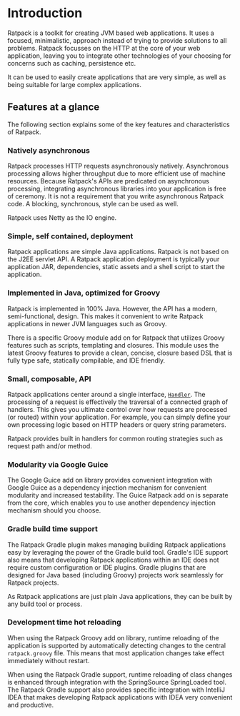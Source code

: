 # Introduction

Ratpack is a toolkit for creating JVM based web applications.
It uses a focused, minimalistic, approach instead of trying to provide solutions to all problems.
Ratpack focusses on the HTTP at the core of your web application, leaving you to integrate other technologies of your choosing for concerns such as caching, persistence etc.

It can be used to easily create applications that are very simple, as well as being suitable for large complex applications.

## Features at a glance

The following section explains some of the key features and characteristics of Ratpack.

### Natively asynchronous

Ratpack processes HTTP requests asynchronously natively.
Asynchronous processing allows higher throughput due to more efficient use of machine resources.
Because Ratpack's APIs are predicated on asynchronous processing, integrating asynchronous libraries into your application is free of ceremony.
It is not a requirement that you write asynchronous Ratpack code. A blocking, synchronous, style can be used as well.

Ratpack uses Netty as the IO engine.

### Simple, self contained, deployment

Ratpack applications are simple Java applications.
Ratpack is not based on the J2EE servlet API.
A Ratpack application deployment is typically your application JAR, dependencies, static assets and a shell script to start the application.

### Implemented in Java, optimized for Groovy

Ratpack is implemented in 100% Java. However, the API has a modern, semi-functional, design.
This makes it convenient to write Ratpack applications in newer JVM languages such as Groovy.

There is a specific Groovy module add on for Ratpack that utilizes Groovy features such as scripts, templating and closures.
This module uses the latest Groovy features to provide a clean, concise, closure based DSL that is fully type safe, statically compilable, and IDE friendly.

### Small, composable, API

Ratpack applications center around a single interface, [`Handler`](api/org/ratpackframework/handling/Handler.html).
The processing of a request is effectively the traversal of a connected graph of handlers.
This gives you ultimate control over how requests are processed (or routed) within your application.
For example, you can simply define your own processing logic based on HTTP headers or query string parameters.

Ratpack provides built in handlers for common routing strategies such as request path and/or method.

### Modularity via Google Guice

The Google Guice add on library provides convenient integration with Google Guice as a dependency injection mechanism for convenient modularity and increased testability.
The Guice Ratpack add on is separate from the core, which enables you to use another dependency injection mechanism should you choose.

### Gradle build time support

The Ratpack Gradle plugin makes managing building Ratpack applications easy by leveraging the power of the Gradle build tool.
Gradle's IDE support also means that developing Ratpack applications within an IDE does not require custom configuration or IDE plugins.
Gradle plugins that are designed for Java based (including Groovy) projects work seamlessly for Ratpack projects.

As Ratpack applications are just plain Java applications, they can be built by any build tool or process.

### Development time hot reloading

When using the Ratpack Groovy add on library, runtime reloading of the application is supported by automatically detecting changes to the central `ratpack.groovy` file.
This means that most application changes take effect immediately without restart.

When using the Ratpack Gradle support, runtime reloading of class changes is enhanced through integration with the SpringSource SpringLoaded tool.
The Ratpack Gradle support also provides specific integration with IntelliJ IDEA that makes developing Ratpack applications with IDEA very convenient and productive.